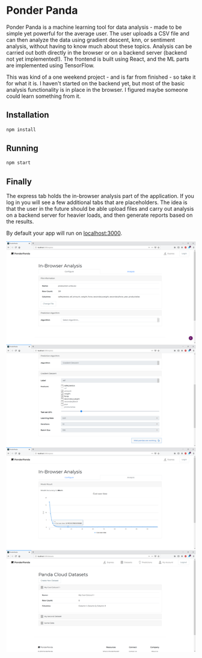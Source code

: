 # Ponder Panda

Ponder Panda is a machine learning tool for data analysis - made to be simple yet powerful for the average user. The user uploads a CSV file and can then analyze the data using gradient descent, knn, or sentiment analysis, without having to know much about these topics. Analysis can be carried out both directly in the browser or on a backend server (backend not yet implemented!). The frontend is built using React, and the ML parts are implemented using TensorFlow. 

This was kind of a one weekend project - and is far from finished - so take it for what it is. I haven't started on the backend yet, but most of the basic analysis functionality is in place in the browser. I figured maybe someone could learn something from it.

## Installation
```bash
npm install
```

## Running
```bash
npm start
```

## Finally
The express tab holds the in-browser analysis part of the application. If you log in you will see a few additional tabs that are placeholders. The idea is that the user in the future should be able upload files and carry out analysis on a backend server for heavier loads, and then generate reports based on the results. 

By default your app will run on [localhost:3000](http://localhost:3000/).

![Screenshot 1](/img1.PNG?raw=true)
![Screenshot 2](/img2.PNG?raw=true)
![Screenshot 3](/img3.PNG?raw=true)
![Screenshot 4](/img4.PNG?raw=true)